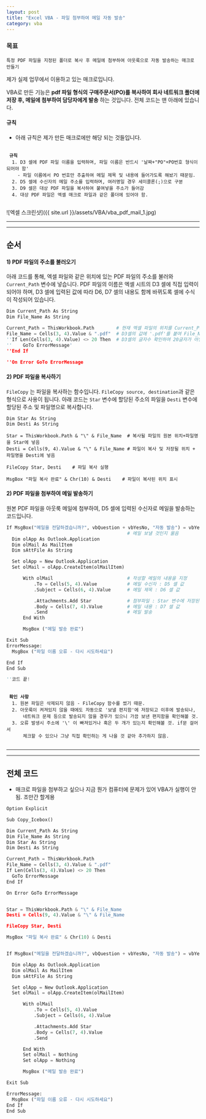 ```yaml
---
layout: post
title: "Excel VBA - 파일 첨부하여 메일 자동 발송"
category: vba
---
```


### 목표
```
특정 PDF 파일을 지정된 폴더로 복사 후 메일에 첨부하여 아웃룩으로 자동 발송하는 매크로 만들기
```
제가 실제 업무에서 이용하고 있는 매크로입니다.  

VBA로 만든 기능은 **pdf 파일 형식의 구매주문서(PO)를 복사하여 회사 네트워크
 폴더에 저장 후, 메일에 첨부하여 담당자에게 발송** 하는 것입니다. 전체 코드는 맨 아래에 있습니다.  





#### 규칙
- 아래 규칙은 제가 만든 매크로에만 해당 되는 것들입니다.
<pre><code>
<b> 규칙</b>
  1. D3 셀에 PDF 파일 이름을 입력하며, 파일 이름은 반드시 '날짜+"PO"+PO번호 형식이 되어야 함'
    - 파일 이름에서 PO 번호만 추출하여 메일 제목 및 내용에 들어가도록 해놨기 때문임.
  2. D5 셀에 수신자의 메일 주소를 입력하며, 여러명일 경우 세미콜론(;)으로 구분
  3. D9 셀은 대상 PDF 파일을 복사하여 붙여넣을 주소가 들어감
  4. 대상 PDF 파일은 엑셀 매크로 파일과 같은 폴더에 있어야 함.

</code></pre>
![엑셀 스크린샷]({{ site.url }}/assets/VBA/vba_pdf_mail_1.jpg)



___
___


## 순서
#### 1) PDF 파일의 주소를 불러오기
 아래 코드를 통해, 엑셀 파일와 같은 위치에 있는 PDF 파일의 주소를 불러와 `Current_Path` 변수에 넣습니다. PDF 파일의 이름은 엑셀 시트의 D3 셀에 직접 입력이 되어야 하며, D3 셀에 입력된 값에 따라 D6, D7 셀의 내용도 함께 바뀌도록 셀에 수식이 작성되어 있습니다.

  ```python
Dim Current_Path As String
Dim File_Name As String

Current_Path = ThisWorkbook.Path        # 현재 엑셀 파일의 위치를 Current_Path 변수에 넣음
File_Name = Cells(3, 4).Value & ".pdf"  # D3셀의 값에 '.pdf'를 붙여 File_Name에 넣음
''If Len(Cells(3, 4).Value) <> 20 Then  # D3셀의 글자수 확인하여 20글자가 아닐 경우 에러 실행
''    GoTo ErrorMessage'
''End If

''On Error GoTo ErrorMessage

  ```

#### 2) PDF 파일을 복사하기  
`FileCopy` 는 파일을 복사하는 함수입니다. `FileCopy source, destination`과 같은 형식으로 사용이 됩니다. 아래 코드는 `Star` 변수에 할당된 주소의 파일을 `Desti` 변수에 할당된 주소 및 파일명으로 복사합니다.

```
Dim Star As String
Dim Desti As String

Star = ThisWorkbook.Path & "\" & File_Name  # 복사될 파일의 원본 위치+파일명을 Star에 넣음
Desti = Cells(9, 4).Value & "\" & File_Name # 파일이 복사 및 저장될 위치 + 파일명을 Desti에 넣음

FileCopy Star, Desti    # 파일 복사 실행

MsgBox "파일 복사 완료" & Chr(10) & Desti    # 파일이 복사된 위치 표시
```



#### 2) PDF 파일을 첨부하여 메일 발송하기
원본 PDF 파일을 아웃룩 메일에 첨부하여, D5 셀에 입력된 수신자로
메일을 발송하는 코드입니다.

  ```python
If MsgBox("메일을 전달하겠습니까?", vbQuestion + vbYesNo, "자동 발송") = vbYes Then
                                              # 메일 보낼 것인지 물음
    Dim olApp As Outlook.Application
    Dim olMail As MailItem
    Dim sAttFile As String

    Set olApp = New Outlook.Application           
    Set olMail = olApp.CreateItem(olMailItem)         

        With olMail                           # 작성할 메일의 내용을 지정
            .To = Cells(5, 4).Value           # 메일 수신자 : D5 셀 값
            .Subject = Cells(6, 4).Value      # 메일 제목 : D6 셀 값

            .Attachments.Add Star             # 첨부파일 : Star 변수에 저장된 위치의 파일
            .Body = Cells(7, 4).Value         # 메일 내용 : D7 셀 값
            .Send                             # 메일 발송
        End With

        MsgBox ("메일 발송 완료")

Exit Sub
ErrorMessage:
    MsgBox ("파일 이름 오류 - 다시 시도하세요")

End If
End Sub

''코드 끝!
  ```



<pre><code>
<b> 확인 사항</b>
  1. 원본 파일은 삭제되지 않음 - FileCopy 함수를 썼기 때문.
  2. 아웃룩이 켜져있지 않을 때에도 자동으로 '보낼 편지함'에 저장되고 이후에 발송되나,
      네트워크 문제 등으로 발송되지 않을 경우가 있으니 가끔 보낸 편지함을 확인해볼 것.
  3. 오류 발생시 주소에 '\' 이 빠져있거나 혹은 두 개가 있는지 확인해볼 것. if문 걸어서
      체크할 수 있으나 그냥 직접 확인하는 게 나을 것 같아 추가하지 않음.

</code></pre>
___
___


## 전체 코드  
 - 매크로 파일을 첨부하고 싶으나 지금 뭔가 컴퓨터에 문제가 있어 VBA가 실행이 안 됨. 조만간 할게용

  ```python
Option Explicit

Sub Copy_Icebox()

Dim Current_Path As String
Dim File_Name As String
Dim Star As String
Dim Desti As String

Current_Path = ThisWorkbook.Path
File_Name = Cells(3, 4).Value & ".pdf"
If Len(Cells(3, 4).Value) <> 20 Then
    GoTo ErrorMessage
End If

On Error GoTo ErrorMessage


Star = ThisWorkbook.Path & "\" & File_Name
Desti = Cells(9, 4).Value & "\" & File_Name

FileCopy Star, Desti

MsgBox "파일 복사 완료" & Chr(10) & Desti


If MsgBox("메일을 전달하겠습니까?", vbQuestion + vbYesNo, "자동 발송") = vbYes Then

    Dim olApp As Outlook.Application
    Dim olMail As MailItem
    Dim sAttFile As String

    Set olApp = New Outlook.Application
    Set olMail = olApp.CreateItem(olMailItem)

        With olMail
            .To = Cells(5, 4).Value
            .Subject = Cells(6, 4).Value

            .Attachments.Add Star
            .Body = Cells(7, 4).Value
            .Send

        End With
        Set olMail = Nothing
        Set olApp = Nothing

        MsgBox ("메일 발송 완료")

Exit Sub

ErrorMessage:
    MsgBox ("파일 이름 오류 - 다시 시도하세요")
End If
End Sub

  ```
